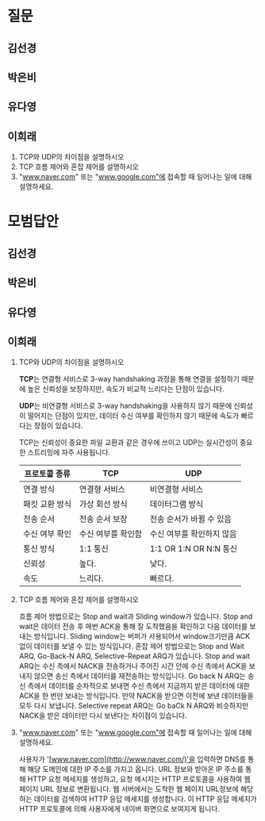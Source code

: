 # 질문



## 김선경



## 박은비



## 유다영



## 이희래


1. TCP와 UDP의 차이점을 설명하시오
2. TCP 흐름 제어와 혼잡 제어를 설명하시오
3. "www.naver.com" 또는 "www.google.com"에 접속할 때 일어나는 일에 대해 설명하세요.
  



# 모범답안

## 김선경



## 박은비



## 유다영



## 이희래

1. TCP와 UDP의 차이점을 설명하시오
    
    **TCP**는 연결형 서비스로 3-way handshaking 과정을 통해 연결을 설정하기 때문에 높은 신뢰성을 보장하지만, 속도가 비교적 느리다는 단점이 있습니다.
    
    **UDP**는 비연결형 서비스로 3-way handshaking을 사용하지 않기 때문에 신뢰성이 떨어지는 단점이 있지만, 데이터 수신 여부를 확인하지 않기 때문에 속도가 빠르다는 장점이 있습니다.
    
    TCP는 신뢰성이 중요한 파일 교환과 같은 경우에 쓰이고 UDP는 실시간성이 중요한 스트리밍에 자주 사용됩니다.
    
    | 프로토콜 종류 | TCP | UDP |
    | --- | --- | --- |
    | 연결 방식 | 연결형 서비스 | 비연결형 서비스 |
    | 패킷 교환 방식 | 가상 회선 방식 | 데이터그램 방식 |
    | 전송 순서 | 전송 순서 보장 | 전송 순서가 바뀔 수 있음 |
    | 수신 여부 확인 | 수신 여부를 확인함 | 수신 여부를 확인하지 않음 |
    | 통신 방식 | 1:1 통신 | 1:1 OR 1:N OR N:N 통신 |
    | 신뢰성 | 높다. | 낮다. |
    | 속도 | 느리다. | 빠르다. |
2. TCP 흐름 제어와 혼잡 제어를 설명하시오
    
    흐름 제어 방법으로는 Stop and wait과 Sliding window가 있습니다. Stop and wait은 데이터 전송 후 매번 ACK을 통해 잘 도착했음을 확인하고 다음 데이터를 보내는 방식입니다. Sliding window는 버퍼가 사용되어서 window크기만큼 ACK 없이 데이터를 보낼 수 있는 방식입니다.
    혼잡 제어 방법으로는 Stop and Wait ARQ, Go-Back-N ARQ, Selective-Repeat ARQ가 있습니다. Stop and wait ARQ는 수신 측에서 NACK을 전송하거나 주어진 시간 안에 수신 측에서 ACK을 보내지 않으면 송신 측에서 데이터를 재전송하는 방식입니다. Go back N ARQ는 송신 측에서 데이터를 순차적으로 보내면 수신 측에서 지금까지 받은 데이터에 대한 ACK을 한 번만 보내는 방식입니다. 만약 NACK을 받으면 이전에 보낸 데이터들을 모두 다시 보냅니다. Selective repeat ARQ는 Go baCk N ARQ와 비슷하지만 NACK을 받은 데이터만 다시 보낸다는 차이점이 있습니다.
    
3. "www.naver.com" 또는 "www.google.com"에 접속할 때 일어나는 일에 대해 설명하세요.
    
    사용자가 '[www.naver.com](http://www.naver.com/)'을 입력하면 DNS를 통해 해당 도메인에 대한 IP 주소를 가지고 옵니다. URL 정보와 받아온 IP 주소를 통해 HTTP 요청 메세지를 생성하고, 요청 메시지는 HTTP 프로토콜을 사용하여 웹 페이지 URL 정보로 변환됩니다. 웹 서버에서는 도착한 웹 페이지 URL정보에 해당하는 데이터를 검색하여 HTTP 응답 메세지를 생성합니다. 이 HTTP 응답 메세지가 HTTP 프로토콜에 의해 사용자에게 네이버 화면으로 보여지게 됩니다.



